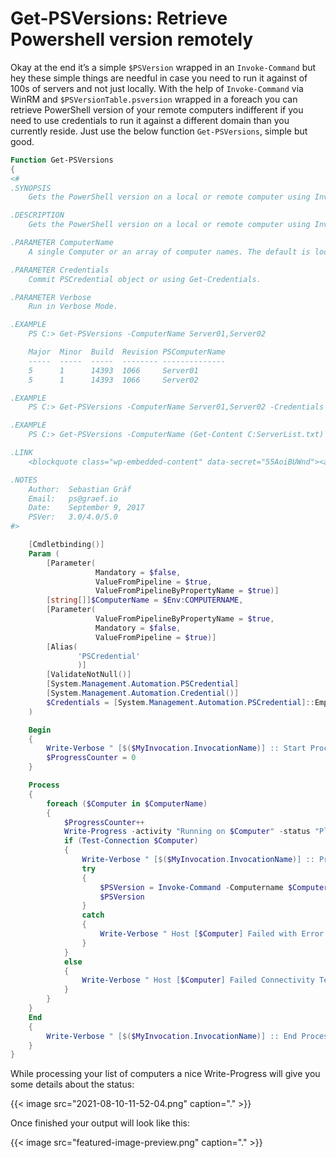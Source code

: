 # Get-PSVersions: Retrieve Powershell version remotely


Okay at the end it’s a simple `$PSVersion` wrapped in an `Invoke-Command` but hey these simple things are needful in case you need to run it against of 100s of servers and not just locally. With the help of `Invoke-Command` via WinRM and `$PSVersionTable.psversion` wrapped in a foreach you can retrieve PowerShell version of your remote computers indifferent if you need to use credentials to run it against a different domain than you currently reside. Just use the below function `Get-PSVersions`, simple but good.

```powershell
Function Get-PSVersions
{
<#
.SYNOPSIS
    Gets the PowerShell version on a local or remote computer using Invoke-Command.

.DESCRIPTION
    Gets the PowerShell version on a local or remote computer using Invoke-Command.

.PARAMETER ComputerName
    A single Computer or an array of computer names. The default is localhost ($env:COMPUTERNAME).

.PARAMETER Credentials
    Commit PSCredential object or using Get-Credentials.

.PARAMETER Verbose
    Run in Verbose Mode.

.EXAMPLE
    PS C:> Get-PSVersions -ComputerName Server01,Server02

    Major  Minor  Build  Revision PSComputerName
    -----  -----  -----  -------- --------------
    5      1      14393  1066     Server01
    5      1      14393  1066     Server02

.EXAMPLE
    PS C:> Get-PSVersions -ComputerName Server01,Server02 -Credentials Get-Credentials

.EXAMPLE
    PS C:> Get-PSVersions -ComputerName (Get-Content C:ServerList.txt)

.LINK
    <blockquote class="wp-embedded-content" data-secret="55AoiBUWnd"><a href="https://graef.io/">Home</a></blockquote><iframe title="“Home” — Sebastian Gräf" class="wp-embedded-content" sandbox="allow-scripts" security="restricted" style="position: absolute; clip: rect(1px, 1px, 1px, 1px);" src="https://graef.io/embed/#?secret=55AoiBUWnd" data-secret="55AoiBUWnd" width="600" height="338" frameborder="0" marginwidth="0" marginheight="0" scrolling="no"></iframe>

.NOTES
    Author:  Sebastian Gräf
    Email:   ps@graef.io
    Date:    September 9, 2017
    PSVer:   3.0/4.0/5.0
#>

    [Cmdletbinding()]
    Param (
        [Parameter(
                   Mandatory = $false,
                   ValueFromPipeline = $true,
                   ValueFromPipelineByPropertyName = $true)]
        [string[]]$ComputerName = $Env:COMPUTERNAME,
        [Parameter(
                   ValueFromPipelineByPropertyName = $true,
                   Mandatory = $false,
                   ValueFromPipeline = $true)]
        [Alias(
               'PSCredential'
               )]
        [ValidateNotNull()]
        [System.Management.Automation.PSCredential]
        [System.Management.Automation.Credential()]
        $Credentials = [System.Management.Automation.PSCredential]::Empty
    )

    Begin
    {
        Write-Verbose " [$($MyInvocation.InvocationName)] :: Start Process"
        $ProgressCounter = 0
    }

    Process
    {
        foreach ($Computer in $ComputerName)
        {
            $ProgressCounter++
            Write-Progress -activity "Running on $Computer" -status "Please wait ..." -PercentComplete (($ProgressCounter / $ComputerName.length) * 100)
            if (Test-Connection $Computer)
            {
                Write-Verbose " [$($MyInvocation.InvocationName)] :: Processing $Computer"
                try
                {
                    $PSVersion = Invoke-Command -Computername $Computer -Scriptblock { $PSVersionTable.psversion } -Credential $Credentials
                    $PSVersion
                }
                catch
                {
                    Write-Verbose " Host [$Computer] Failed with Error: $($Error[0])"
                }
            }
            else
            {
                Write-Verbose " Host [$Computer] Failed Connectivity Test "
            }
        }
    }
    End
    {
        Write-Verbose " [$($MyInvocation.InvocationName)] :: End Process"
    }
}
```

While processing your list of computers a nice Write-Progress will give you some details about the status:

{{< image src="2021-08-10-11-52-04.png" caption="." >}}

Once finished your output will look like this:

{{< image src="featured-image-preview.png" caption="." >}}



